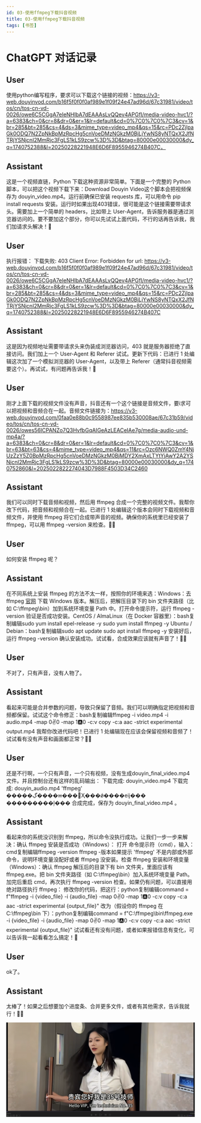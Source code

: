 ```yaml
---
id: 03-使用ffmpeg下载抖音视频
title: 03-使用ffmpeg下载抖音视频
tags: [书签]
---
```


# ChatGPT 对话记录

## User
使用python编写程序，要求可以下载这个链接的视频：https://v3-web.douyinvod.com/b16f5f0f0f0af989e1f09f24e47ad96d/67c31981/video/tos/cn/tos-cn-vd-0026/owe6C5CGgA7eIeNHIbA7dEAAAsLvQQev4APGfI/media-video-hvc1/?a=6383&ch=0&cr=8&dr=0&er=1&lr=default&cd=0%7C0%7C0%7C3&cv=1&br=285&bt=285&cs=4&ds=3&mime_type=video_mp4&qs=15&rc=PDc2ZjlpaGk0ODQ7N2ZpNkBpMzRpcHg5cnVoeDMzNGkzM0BjLjYwNS8yNTQxX2JfNTRjYSNjcnI2MmRjc3FgLS1kLS9zcw%3D%3D&btag=80000e00030000&dy_q=1740752388&l=20250228221948E6D6F8955946274B407C，

## Assistant
这是一个视频直链，Python 下载这种资源非常简单。下面是一个完整的 Python 脚本，可以把这个视频下载下来：Download Douyin Video这个脚本会把视频保存为 douyin_video.mp4。运行前确保已安装 requests 库，可以用命令 pip install requests 安装。运行时如果出现403错误，很可能是这个链接需要带请求头。需要加上一个简单的 headers，比如带上 User-Agent，告诉服务器是通过浏览器访问的。要不要加这个部分，你可以先试试上面代码，不行的话再告诉我，我们加请求头解决！🚀

## User
执行报错：
下载失败: 403 Client Error: Forbidden for url: https://v3-web.douyinvod.com/b16f5f0f0f0af989e1f09f24e47ad96d/67c31981/video/tos/cn/tos-cn-vd-0026/owe6C5CGgA7eIeNHIbA7dEAAAsLvQQev4APGfI/media-video-hvc1/?a=6383&ch=0&cr=8&dr=0&er=1&lr=default&cd=0%7C0%7C0%7C3&cv=1&br=285&bt=285&cs=4&ds=3&mime_type=video_mp4&qs=15&rc=PDc2ZjlpaGk0ODQ7N2ZpNkBpMzRpcHg5cnVoeDMzNGkzM0BjLjYwNS8yNTQxX2JfNTRjYSNjcnI2MmRjc3FgLS1kLS9zcw%3D%3D&btag=80000e00030000&dy_q=1740752388&l=20250228221948E6D6F8955946274B407C

## Assistant
这是因为视频地址需要带请求头来伪装成浏览器访问，403 就是服务器拒绝了直接访问。我们加上一个 User-Agent 和 Referer 试试。更新下代码：已进行 1 处编辑这次加了一个模拟浏览器的 User-Agent，以及带上 Referer（通常抖音视频需要这个）。再试试，有问题再告诉我！🚀

## User
刚才上面下载的视频文件没有声音，抖音还有一个这个链接是音频文件，要i求可以把视频和音频合在一起。音频文件链接为：https://v3-web.douyinvod.com/0faa0e88b0c9558987ee835b530008ae/67c31b59/video/tos/cn/tos-cn-vd-0026/owes56ICPANZo7Q3HvfbGqAIGeAzLEACeIAe7g/media-audio-und-mp4a/?a=6383&ch=0&cr=8&dr=0&er=1&lr=default&cd=0%7C0%7C0%7C3&cv=1&br=63&bt=63&cs=4&mime_type=video_mp4&qs=11&rc=Ozc6NWQ0ZmY4NjUzZzY5Z0BpMzRpcHg5cnVoeDMzNGkzM0BjMDY2XmAxLTYtYjAwY2A2YSNjcnI2MmRjc3FgLS1kLS9zcw%3D%3D&btag=80000e00030000&dy_q=1740752860&l=2025022822274043D7988F4503D34C2460

## Assistant
我们可以同时下载音频和视频，然后用 ffmpeg 合成一个完整的视频文件。我帮你改下代码，把音频和视频合在一起。已进行 1 处编辑这个版本会同时下载视频和音频文件，并使用 ffmpeg 将它们合成带声音的视频。确保你的系统里已经安装了 ffmpeg，可以用 ffmpeg -version 来检查。🎥🎶

## User
如何安装 ffmpeg 呢？

## Assistant
在不同系统上安装 ffmpeg 的方法不太一样，按照你的环境来选：Windows：去 ffmpeg [官网](https://github.com/BtbN/FFmpeg-Builds/releases) 下载 Windows 版本。解压后，把解压目录下的 bin 文件夹路径（比如 C:\\ffmpeg\\bin）加到系统环境变量 Path 中。打开命令提示符，运行 ffmpeg -version 验证是否成功安装。CentOS / AlmaLinux（在 Docker 容器里）：bash复制编辑sudo yum install epel-release -y
sudo yum install ffmpeg -y
Ubuntu / Debian：bash复制编辑sudo apt update
sudo apt install ffmpeg -y
安装好后，运行 ffmpeg -version 确认安装成功。试试看，合成效果应该就有声音了！🚀🎶

## User
不对了，只有声音，没有人物了。

## Assistant
看起来可能是合并参数的问题，导致只保留了音频。我们可以明确指定把视频和音频都保留。试试这个命令修正：bash复制编辑ffmpeg -i video.mp4 -i audio.mp4 -map 0:v:0 -map 1:a:0 -c:v copy -c:a aac -strict experimental output.mp4
我帮你改进代码吧！已进行 1 处编辑现在应该会保留视频和音频了！试试看有没有声音和画面都正常？🎥🎶

## User
还是不行啊，一个只有声音，一个只有视频，没有生成douyin_final_video.mp4文件。并且控制台还有这样的乱码输出：
下载完成: douyin_video.mp4
下载完成: douyin_audio.mp4
'ffmpeg' �����ڲ����ⲿ���Ҳ���ǿ����еĳ���
���������ļ���
合成完成，保存为 douyin_final_video.mp4
。

## Assistant
看起来你的系统没识别到 ffmpeg，所以命令没执行成功。让我们一步一步来解决：确认 ffmpeg 安装是否成功（Windows）：
打开 命令提示符（cmd），输入：cmd复制编辑ffmpeg -version
ffmpeg -版本如果提示 'ffmpeg' 不是内部或外部命令，说明环境变量没配好或者 ffmpeg 没安装。检查 ffmpeg 安装和环境变量（Windows）：确认 ffmpeg 解压后的目录下有 bin 文件夹，里面应该有 ffmpeg.exe。把 bin 文件夹路径（如 C:\ffmpeg\bin）加入系统环境变量 Path。加完后重启 cmd，再次执行 ffmpeg -version 检查。如果仍有问题，可以直接用绝对路径执行 ffmpeg：
修改你的代码，把这行：python复制编辑command = f"ffmpeg -i {video_file} -i {audio_file} -map 0:v:0 -map 1:a:0 -c:v copy -c:a aac -strict experimental {output_file}"
改为（假设你的 ffmpeg 在 C:\\ffmpeg\\bin 下）：python复制编辑command = f"C:\\ffmpeg\\bin\\ffmpeg.exe -i {video_file} -i {audio_file} -map 0:v:0 -map 1:a:0 -c:v copy -c:a aac -strict experimental {output_file}"
试试看还有没有问题，或者如果报错信息有变化，可以告诉我一起看看怎么搞定！🚀

## User
ok了。

## Assistant
太棒了！如果之后想要加个进度条、合并更多文件，或者有其他需求，告诉我就行！🚀🎉

![image-20250301000935120](/assets/2025/05/25/image-20250301000935120.png)